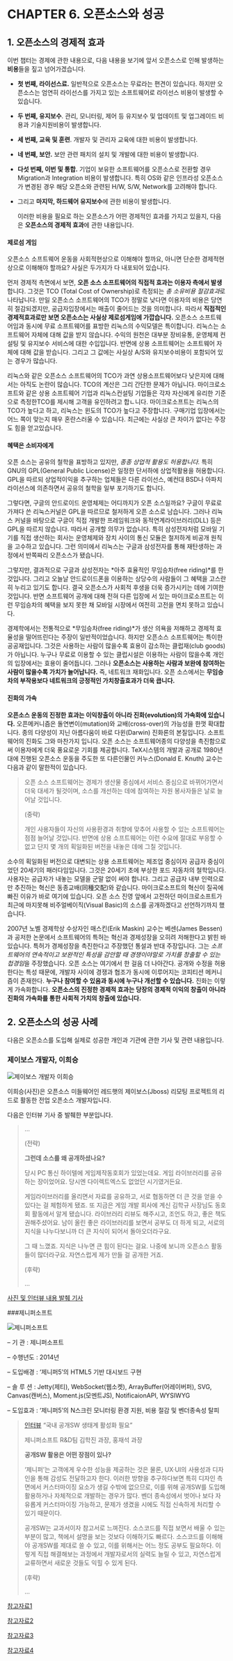 # CHAPTER 6. 오픈소스와 성공





## 1. 오픈소스의 경제적 효과





   이번 챕터는 경제에 관한 내용으로, 다음 내용을 보기에 앞서 오픈소스로 인해 발생하는 **비용**들을 짚고 넘어가겠습니다. 

- **첫 번째, 라이선스료.** 일반적으로 오픈소스는 무료라는 편견이 있습니다. 하지만 오픈소스는 엄연히 라이선스를 가지고 있는 소프트웨어로 라이선스 비용이 발생할 수 있습니다. 
- **두 번째, 유지보수**. 관리, 모니터링, 제어 등 유지보수 및 업데이트 및 업그레이드 비용과 기술지원비용이 발생합니다. 
- **세 번째, 교육 및 훈련**. 개발자 및 관리자 교육에 대한 비용이 발생합니다. 
- **네 번째, 보안.** 보안 관련 패치의 설치 및 개발에 대한 비용이 발생합니다. 
- **다섯 번째, 이번 및 통합.** 기업이 보유한 소프트웨어를 오픈소스로 전환할 경우 Migration과 Integration 비용이 발생합니다. 특히 OS와 같은 인프라성 오픈소스가 변경된 경우 해당 오픈소와 관련된 H/W, S/W, Network를 고려해야 합니다. 
- 그리고 **마지막, 하드웨어 유지보수**에 관한 비용이 발생합니다.

   이러한 비용을 필요로 하는 오픈소스가 어떤 경제적인 효과를 가지고 있을지, 다음은 **오픈소스의 경제적 효과**에 관한 내용입니다. 


#### 제로섬 게임



   오픈소스 소프트웨어 운동을 사회적현상으로 이해해야 할까요, 아니면 단순한 경제적현상으로 이해해야 할까요? 사실은 두가지가 다 내포되어 있습니다.

   먼저 경제적 측면에서 보면, **오픈 소스 소프트웨어의 직접적 효과는 이용자 측에서 발생**합니다. 그것은 TCO (Total Cost of Ownership)로 측정되는 *총 소유비용 절감효과*로 나타납니다. 만일 오픈소스 소프트웨어의 TCO가 정말로 낮다면 이용자의 비용은 당연히 절감되겠지만, 공급자입장에서는 매출이 줄어드는 것을 의미합니다. 따라서 **직접적인 경제적효과로만 보면 오픈소스는 사실상 제로섬게임에 가깝습니다.**
오픈소스 소프트웨어임과 동시에 무료 소프트웨어를 표방한 리눅스의 수익모델은 특이합니다. 리눅스는 소프트웨어 자체에 대해 값을 받지 않습니다. 수익의 원천은 대부분 장비유통, 운영체제 컨설팅 및 유지보수 서비스에 대한 수입입니다. 반면에 상용 소프트웨어는 소프트웨어 자체에 대해 값을 받습니다. 그리고 그 값에는 사실상 A/S와 유지보수비용이 포함되어 있는 경우가 많습니다.

   리눅스와 같은 오픈소스 소프트웨어의 TCO가 과연 상용소프트웨어보다 낮은지에 대해서는 아직도 논란이 많습니다. TCO의 계산은 그리 간단한 문제가 아닙니다. 마이크로소프트와 같은 상용 소프트웨어 기업과 리눅스컨설팅 기업들은 각자 자신에게 유리한 기준으로 측정한TCO를 제시해 고객을 유인하려고 합ㄴ니다.
마이크로소프트는 리눅스의 TCO가 높다고 하고, 리눅스는 윈도의 TCO가 높다고 주장합니다. 구매기업 입장에서는 어느 쪽이 맞는지 매우 혼란스러울 수 있습니다. 최근에는 사실상 큰 차이가 없다는 주장도 힘을 얻고있습니다.

 

#### 혜택은 소비자에게



   오픈 소스는 공유의 철학을 표방하고 있지만, *종종 상업적 활용도 허용합니다.* 특히 GNU의 GPL(General Public License)은 일정한 단서하에 상업적활용을 허용합니다. GPL을 따르되 상업적이익을 추구하는 업체들은 다른 라이선스, 예컨대 BSD나 아파치 라이선스에 의존하면서 공유의 철학을 일부 포기하기도 합니다.

   그렇다면, 구글의 안드로이드 운영체제는 어디까지가 오픈 소스일까요? 구글이 무료로 가져다 쓴 리눅스커널은 GPL을 따르므로 철저하게 오픈 소스로 남습니다. 그러나 리눅스 커널을 바탕으로 구글이 직접 개발한 프레임워크와 동적연계라이브러리(DLL) 등은 GPL을 따르지 않습니다. 따라서 공개할 의무가 없습니다.
특히 삼성전자처럼 모바일 기기를 직접 생산하는 회사는 운영체제와 장치 사이의 통신 모듈은 철저하게 비공개 원칙을 고수하고 있습니다. 그런 의미에서 리눅스는 구글과 삼성전자를 통해 재탄생하는 과정에서 반쪽짜리 오픈소스가 됐습니다.

   그렇지만, 결과적으로 구글과 삼성전자는 *아주 효율적인 무임승차(free riding)*를 한 것입니다. 그리고 오늘날 안드로이드폰을 이용하는 상당수의 사람들이 그 혜택을 고스란히 누리고 있기도 합니다. 결국 오픈소스가 사회적 후생을 더욱 증가시키는 데에 기여한 것입니다. 반면 소프트웨어 공개에 대해 전혀 다른 입장에 서 있는 마이크로소프트는 이런 무임승차의 혜택을 보지 못한 채 모바일 시장에서 여전히 고전을 면치 못하고 있습니다.

   경제학에서는 전통적으로 *무임승차(free riding)*가 생산 의욕을 저해하고 경제적 효율성을 떨어뜨린다는 주장이 일반적이었습니다. 하지만 오픈소스 소프트웨어는 특이한 공공재입니다. 그것은 사용하는 사람이 많을수록 효용이 감소하는 클럽재(club goods)가 아닙니다. 누구나 무료로 이용할 수 있는 클럽시설은 이용하는 사람이 많을수록 개인의 입장에서는 효용이 줄어듭니다. 그러나 **오픈소스는 사용하는 사람과 보완에 참여하는 사람이 많을수록 가치가 늘어납니다.** 즉, 네트워크 재화입니다. 오픈 소스에서는 **무임승차의 부작용보다 네트워크의 긍정적인 가치창출효과가 더욱 큽니다.**

 

#### 진화의 가속



   **오픈소스 운동의 진정한 효과는 이익창출이 아니라 진화(evolution)의 가속화에 있습니다.** 오픈메커니즘은 돌연변이(mutation)와 교배(cross-over)의 가능성을 한껏 확대합니다. 종의 다양성이 지닌 아름다움이 바로 다윈(Darwin) 진화론의 본질입니다. 소프트웨어의 진화도 그와 마찬가지 입니다. 오픈 소스는 소프트웨어종의 다양성을 촉진함으로써 이용자에게 더욱 풍요로운 기회를 제공합니다. TeX시스템의 개발과 공개로 1980년대에 진행된 오픈소스 운동을 주도한 또 다른인물인 커누스(Donald E. Knuth) 교수는 다음과 같이 말한적이 있습니다.



> 오픈 소스 소프트웨어는 경제가 생산물 중심에서 서비스 중심으로 바뀌어가면서 더욱 대세가 될것이며, 소스를 개선하는 데에 참여하는 자원 봉사자들은 날로 늘어날 것입니다. 
>
> (중략) 
>
> 개인 사용자들이 자신의 사용환경과 취향에 맞추어 사용할 수 있는 소프트웨어는 점점 늘어날 것입니다. 반면에 상용 소프트웨어는 이런 수요에 절대로 부응할 수 없고 단지 몇 개의 획일화된 버전을 내놓은 데에 그칠 것입니다.

 

   소수의 획일화된 버전으로 대변되는 상용 소프트웨어는 제조업 중심이자 공급자 중심이었던 20세기의 패러다임입니다. 그것은 20세기 초에 부상한 포드 자동차의 철학입니다. 사용자는 공급자가 내놓는 모델을 군말 없이 써야 합니다. 그리고 공급자 내부 인력으로만 추진하는 혁신은 동종교배(同種交配)와 같습니다. 마이크로소프트의 혁신이 질곡에 빠진 이유가 바로 여기에 있습니다. 오픈 소스 진영 앞에서 고전하던 마이크로소프트가 최근에 마지못해 비주얼베이직(Visual Basic)의 소스를 공개하겠다고 선언하기까지 했습니다.

   2007년 노벨 경제학상 수상자인 매스킨(Erik Maskin) 교수는 베센(James Bessen)과 공저한 논문에서 소프트웨어의 특허는 혁신과 경제성장을 오히려 저해한다고 밝힌 바 있습니다. 특허가 경제성장을 촉진한다고 주장했던 통설과 반대 주장입니다. 그는 *소프트웨어의 연속적이고 보완적인 특성을 감안할 때 경쟁이야말로 가치를 창출할 수 있는 첩경임*을 주장했습니다. 오픈 소스는 여기에서 한 걸음 더 나아간다. 공개와 수정을 허용한다는 특성 때문에, 개발자 사이에 경쟁과 협조가 동시에 이루어지는 코피티션 메커니즘이 존재한다. **누구나 참여할 수 있음과 동시에 누구나 개선할 수 있습니다.** 진화는 이렇게 가속화합니다. **오픈소스의 진정한 경제적 효과는 당장의 경제적 이익의 창출이 아니라 진화의 가속화를 통한 사회적 가치의 창출에 있습니다.**



## 2. 오픈소스의 성공 사례



   다음은 오픈소스를 도입해 실제로 성공한 개인과 기관에 관한 기사 및 관련 내용입니다.



### 제이보스 개발자, 이희승



![제이보스 개발자 이희승](http://bloter.net/wp-content/blogs.dir/ftp/bloterftp1/0260203eb5aa_FFB1/redhattlee090304.jpg)





   이희승(사진)은 오픈소스 미들웨어인 레드햇의 제이보스(Jboss) 리모팅 프로젝트의 리드로 활동한 전업 오픈소스 개발자입니다. 

   다음은 인터뷰 기사 중 발췌한 부분입니다. 



> …
>
> (전략)
>
> **그런데 소스를 왜 공개하셨나요?**
>
> 당시 PC 통신 하이텔에 게임제작동호회가 있었는데요. 게임 라이브러리를 공유하는 장이었어요. 당시엔 다이렉트엑스도 없었던 시기였거든요. 
>
> 게임라이브러리를 올리면서 자료를 공유하고, 서로 협동하면 더 큰 것을 얻을 수 있다는 걸 체험하게 됐죠. 또 지금은 게임 개발 회사에 계신 김학규 사장님도 동호회 활동에서 알게 됐습니다. 라이브러리 리뷰도 해주시고, 조언도 하고, 좋은 책도 권해주셨어요. 남이 올린 좋은 라이브러리를 보면서 공부도 더 하게 되고, 서로의 지식을 나누다보니까 더 큰 지식이 되어서 돌아오더라구요.
>
> 그 때 느꼈죠. 지식은 나누면 큰 힘이 된다는 걸요. 나중에 보니까 오픈소스 활동들이 많더라구요. 자연스럽게 제가 만들 걸 공개한 거죠.
>
> (후략)
>
> …



[사진 및 인터뷰 내용 발췌 기사](http://www.bloter.net/archives/11472)





###제니퍼소프트



![제니퍼소프트](https://officen.azureedge.net/upload/editor/7ab2c480-5445-413b-8688-f2f1bf392a3a.jpg)

– 기 관 : 제니퍼소프트

– 수행년도 : 2014년

– 도입배경 : ‘제니퍼5’의 HTML5 기반 대시보드 구현

– 솔 루 션 : Jetty(제티), WebSocket(웹소켓), ArrayBuffer(어레이버퍼), SVG, Canvas(캔버스), Moment.js(모멘트JS), NotificaionAPI, WYSIWYG

– 도입효과 : ‘제니퍼5’의 N스크린 모니터링 환경 지원, 비용 절감 및 벤더종속성 탈피



> [인터뷰](http://www.oss.kr/oss_repository10/608485) “국내 공개SW 생태계 활성화 필요”
>
> 제니퍼소프트 R&D팀 김학진 과장, 홍재석 과장
>
> **공개SW 활용은 어떤 장점이 있나?**
>
> ‘제니퍼’는 고객에게 우수한 성능을 제공하는 것은 물론, UX·UI의 사용성과 디자인을 통해 감성도 전달하고자 한다. 이러한 방향을 추구하다보면 특히 디자인 측면에서 커스터마이징 요소가 생길 수밖에 없으므로, 이를 위해 공개SW를 도입해 활용하거나 자체적으로 개발하는 경우가 많다. 벤더 종속성에서 벗어나 보다 자유롭게 커스터마이징 가능하고, 문제가 생겼을 시에도 직접 신속하게 처리할 수 있기 때문이다.
>
> 공개SW는 교과서이자 참고서로 느껴진다. 소스코드를 직접 보면서 배울 수 있는 부분이 많고, 책에서 설명을 보는 것보다 이해하기도 빠르다. 소스코드를 이해해야 공개SW를 제대로 쓸 수 있고, 이를 위해서는 어느 정도 공부도 필요하다. 이렇게 직접 해결해보는 과정에서 개발자로서의 실력도 늘릴 수 있고, 자연스럽게 교류하면서 새로운 것들도 익힐 수 있게 된다.
>
> (후략)
>
> ...





[참고자료1](http://www.itfind.or.kr/UWZIN/file32198-%EC%98%A4%ED%94%88%20%EC%86%8C%EC%8A%A4%EC%9D%98%20%EA%B2%BD%EC%A0%9C%EC%A0%81%20%ED%9A%A8%EA%B3%BC.pdf)

[참고자료2](http://www.ezmeta.co.kr/page/?p=1055)

[참고자료3](http://www.bloter.net/archives/11472)

[참고자료4](http://www.oss.kr/oss_repository10/608485)